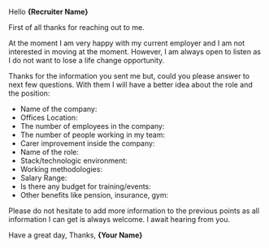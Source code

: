 Hello **{Recruiter Name}**
 
First of all thanks for reaching out to me.
 
At the moment I am very happy with my current employer and I am not interested in moving at the moment. However, I am always open to listen as I do not want to lose a life change opportunity. 
 
Thanks for the information you sent me but, could you please answer to next few questions. With them I will have a better idea about the role and the position:
 
- Name of the company:
- Offices Location:
- The number of employees in the company:
- The number of people working in my team:
- Carer improvement inside the company: 
- Name of the role:
- Stack/technologic environment:
- Working methodologies:
- Salary Range:
- Is there any budget for training/events:
- Other benefits like pension, insurance, gym:

Please do not hesitate to add more information to the previous points as all information I can get is always welcome.
I await hearing from you. 

Have a great day, 
Thanks, **{Your Name}**